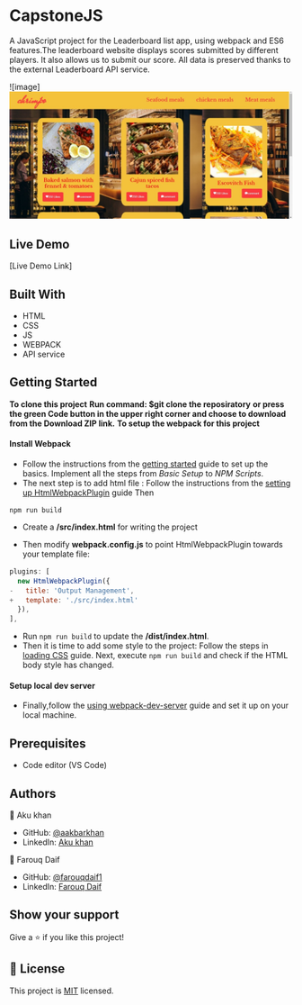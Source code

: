 # CapstoneJS

A JavaScript project for the Leaderboard list app, using webpack and ES6 features.The leaderboard website displays scores submitted by different players. It also allows us to submit our score. All data is preserved thanks to the external Leaderboard API service.

![image]![screenshot](photo.jpg)

## Live Demo

[Live Demo Link]

## Built With

- HTML
- CSS
- JS
- WEBPACK
- API service

## Getting Started

**To clone this project**
**Run command: $git clone the reposiratory**
**or press the green Code button in the upper right corner and choose to download from the Download ZIP link.**
**To setup the webpack for this project**

#### Install Webpack

- Follow the instructions from the [getting started](https://webpack.js.org/guides/getting-started/#basic-setup) guide to set up the basics. Implement all the steps from _Basic Setup_ to _NPM Scripts_.
- The next step is to add html file :
  Follow the instructions from the [setting up HtmlWebpackPlugin](https://webpack.js.org/guides/output-management/#setting-up-htmlwebpackplugin) guide
  Then

```
npm run build
```

- Create a **/src/index.html** for writing the project

- Then modify **webpack.config.js** to point HtmlWebpackPlugin towards your template file:

```javascript
plugins: [
  new HtmlWebpackPlugin({
-   title: 'Output Management',
+   template: './src/index.html'
  }),
],
```

- Run `npm run build` to update the **/dist/index.html**.
- Then it is time to add some style to the project:
  Follow the steps in [loading CSS](https://webpack.js.org/guides/asset-management/#loading-css) guide.
  Next, execute `npm run build` and check if the HTML body style has changed.

#### Setup local dev server

- Finally,follow the [using webpack-dev-server](https://webpack.js.org/guides/development/#using-webpack-dev-server) guide and set it up on your local machine.

## Prerequisites

- Code editor (VS Code)

## Authors

👤 Aku khan

- GitHub: [@aakbarkhan](https://github.com/aakbarkhan)
- LinkedIn: [Aku khan](https://www.linkedin.com/in/akbar-khan-b57709182/)

👤 Farouq Daif

- GitHub: [@farouqdaif1](https://github.com/farouqdaif1)
- LinkedIn: [Farouq Daif](https://www.linkedin.com/in/farouqdaif/https://www.linkedin.com/in/farouqdaif/)

## Show your support

Give a ⭐️ if you like this project!

## 📝 License

This project is [MIT](./MIT.md) licensed.
